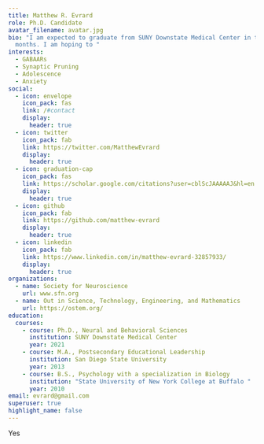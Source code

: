 ```yaml
---
title: Matthew R. Evrard
role: Ph.D. Candidate
avatar_filename: avatar.jpg
bio: "I am expected to graduate from SUNY Downstate Medical Center in the coming
  months. I am hoping to "
interests:
  - GABAARs
  - Synaptic Pruning
  - Adolescence
  - Anxiety
social:
  - icon: envelope
    icon_pack: fas
    link: /#contact
    display:
      header: true
  - icon: twitter
    icon_pack: fab
    link: https://twitter.com/MatthewEvrard
    display:
      header: true
  - icon: graduation-cap
    icon_pack: fas
    link: https://scholar.google.com/citations?user=cblScJAAAAAJ&hl=en
    display:
      header: true
  - icon: github
    icon_pack: fab
    link: https://github.com/matthew-evrard
    display:
      header: true
  - icon: linkedin
    icon_pack: fab
    link: https://www.linkedin.com/in/matthew-evrard-32857933/
    display:
      header: true
organizations:
  - name: Society for Neuroscience
    url: www.sfn.org
  - name: Out in Science, Technology, Engineering, and Mathematics
    url: https://ostem.org/
education:
  courses:
    - course: Ph.D., Neural and Behavioral Sciences
      institution: SUNY Downstate Medical Center
      year: 2021
    - course: M.A., Postsecondary Educational Leadership
      institution: San Diego State University
      year: 2013
    - course: B.S., Psychology with a specialization in Biology
      institution: "State University of New York College at Buffalo "
      year: 2010
email: evrard@gmail.com
superuser: true
highlight_name: false
---
```

Yes